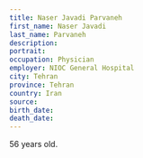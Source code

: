 ```yaml
---
title: Naser Javadi Parvaneh
first_name: Naser Javadi
last_name: Parvaneh
description: 
portrait: 
occupation: Physician
employer: NIOC General Hospital
city: Tehran
province: Tehran
country: Iran
source: 
birth_date: 
death_date: 
---
```


56 years old.